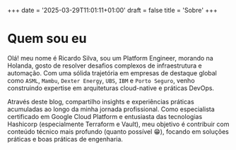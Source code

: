 +++
date = '2025-03-29T11:01:11+01:00'
draft = false
title = 'Sobre'
+++

# Quem sou eu

Olá! meu nome é Ricardo Silva, sou um Platform Engineer, morando na Holanda, gosto de resolver desafios complexos de infraestrutura e automação. Com uma sólida trajetória em empresas de destaque global como `ASML`, `Mambu`, `Dexter Energy`, `UBS`, `IBM` e `Porto Seguro`, venho construindo expertise em arquiteturas cloud-native e práticas DevOps.

Através deste blog, compartilho insights e experiências práticas acumuladas ao longo da minha jornada profissional. Como especialista certificado em Google Cloud Platform e entusiasta das tecnologias Hashicorp (especialmente Terraform e Vault), meu objetivo é contribuir com conteúdo técnico mais profundo (quanto possível 😁), focando em soluções práticas e boas práticas de engenharia.
